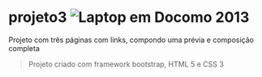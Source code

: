 # projeto3  ![Laptop em Docomo 2013](https://emojipedia-us.s3.dualstack.us-west-1.amazonaws.com/thumbs/160/docomo/205/personal-computer_1f4bb.png)
Projeto com três páginas com links, compondo uma prévia e composição completa 

> Projeto criado com framework bootstrap, HTML 5 e CSS 3 
>
> 
